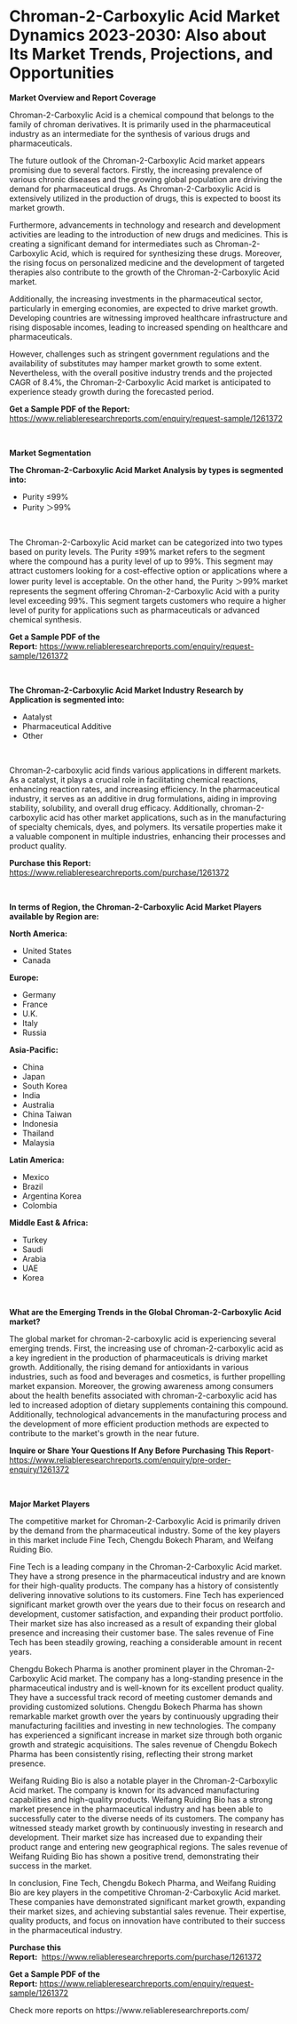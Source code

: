 <p><h1>Chroman-2-Carboxylic Acid Market Dynamics 2023-2030: Also about Its Market Trends, Projections, and Opportunities</h1></p><p><strong>Market Overview and Report Coverage</strong></p>
<p><p>Chroman-2-Carboxylic Acid is a chemical compound that belongs to the family of chroman derivatives. It is primarily used in the pharmaceutical industry as an intermediate for the synthesis of various drugs and pharmaceuticals.</p><p>The future outlook of the Chroman-2-Carboxylic Acid market appears promising due to several factors. Firstly, the increasing prevalence of various chronic diseases and the growing global population are driving the demand for pharmaceutical drugs. As Chroman-2-Carboxylic Acid is extensively utilized in the production of drugs, this is expected to boost its market growth.</p><p>Furthermore, advancements in technology and research and development activities are leading to the introduction of new drugs and medicines. This is creating a significant demand for intermediates such as Chroman-2-Carboxylic Acid, which is required for synthesizing these drugs. Moreover, the rising focus on personalized medicine and the development of targeted therapies also contribute to the growth of the Chroman-2-Carboxylic Acid market.</p><p>Additionally, the increasing investments in the pharmaceutical sector, particularly in emerging economies, are expected to drive market growth. Developing countries are witnessing improved healthcare infrastructure and rising disposable incomes, leading to increased spending on healthcare and pharmaceuticals.</p><p>However, challenges such as stringent government regulations and the availability of substitutes may hamper market growth to some extent. Nevertheless, with the overall positive industry trends and the projected CAGR of 8.4%, the Chroman-2-Carboxylic Acid market is anticipated to experience steady growth during the forecasted period.</p></p>
<p><strong>Get a Sample PDF of the Report:</strong> <a href="https://www.reliableresearchreports.com/enquiry/request-sample/1261372">https://www.reliableresearchreports.com/enquiry/request-sample/1261372</a></p>
<p>&nbsp;</p>
<p><strong>Market Segmentation</strong></p>
<p><strong>The Chroman-2-Carboxylic Acid Market Analysis by types is segmented into:</strong></p>
<p><ul><li>Purity ≤99%</li><li>Purity ＞99%</li></ul></p>
<p>&nbsp;</p>
<p><p>The Chroman-2-Carboxylic Acid market can be categorized into two types based on purity levels. The Purity ≤99% market refers to the segment where the compound has a purity level of up to 99%. This segment may attract customers looking for a cost-effective option or applications where a lower purity level is acceptable. On the other hand, the Purity ＞99% market represents the segment offering Chroman-2-Carboxylic Acid with a purity level exceeding 99%. This segment targets customers who require a higher level of purity for applications such as pharmaceuticals or advanced chemical synthesis.</p></p>
<p><strong>Get a Sample PDF of the Report:</strong>&nbsp;<a href="https://www.reliableresearchreports.com/enquiry/request-sample/1261372">https://www.reliableresearchreports.com/enquiry/request-sample/1261372</a></p>
<p>&nbsp;</p>
<p><strong>The Chroman-2-Carboxylic Acid Market Industry Research by Application is segmented into:</strong></p>
<p><ul><li>Aatalyst</li><li>Pharmaceutical Additive</li><li>Other</li></ul></p>
<p>&nbsp;</p>
<p><p>Chroman-2-carboxylic acid finds various applications in different markets. As a catalyst, it plays a crucial role in facilitating chemical reactions, enhancing reaction rates, and increasing efficiency. In the pharmaceutical industry, it serves as an additive in drug formulations, aiding in improving stability, solubility, and overall drug efficacy. Additionally, chroman-2-carboxylic acid has other market applications, such as in the manufacturing of specialty chemicals, dyes, and polymers. Its versatile properties make it a valuable component in multiple industries, enhancing their processes and product quality.</p></p>
<p><strong>Purchase this Report:</strong>&nbsp; <a href="https://www.reliableresearchreports.com/purchase/1261372">https://www.reliableresearchreports.com/purchase/1261372</a></p>
<p>&nbsp;</p>
<p><strong>In terms of Region, the Chroman-2-Carboxylic Acid Market Players available by Region are:</strong></p>
<p>
    <p> <strong> North America: </strong>
        <ul>
            <li>United States</li>
            <li>Canada</li>
        </ul>
        </p> 
    <p> <strong> Europe: </strong>
        <ul>
            <li>Germany</li>
            <li>France</li>
            <li>U.K.</li>
            <li>Italy</li>
            <li>Russia</li>
        </ul>
        </p> 
    <p> <strong> Asia-Pacific: </strong>
        <ul>
            <li>China</li>
            <li>Japan</li>
            <li>South Korea</li>
            <li>India</li>
            <li>Australia</li>
            <li>China Taiwan</li>
            <li>Indonesia</li>
            <li>Thailand</li>
            <li>Malaysia</li>
        </ul>
        </p> 
    <p> <strong> Latin America: </strong>
        <ul>
            <li>Mexico</li>
            <li>Brazil</li>
            <li>Argentina Korea</li>
            <li>Colombia</li>
        </ul>
        </p> 
    <p> <strong> Middle East & Africa: </strong>
        <ul>
            <li>Turkey</li>
            <li>Saudi</li>
            <li>Arabia</li>
            <li>UAE</li>
            <li>Korea</li>
        </ul>
    </p>
    </p>
<p>&nbsp;</p>
<p><strong>What are the Emerging Trends in the Global Chroman-2-Carboxylic Acid market?</strong></p>
<p><p>The global market for chroman-2-carboxylic acid is experiencing several emerging trends. First, the increasing use of chroman-2-carboxylic acid as a key ingredient in the production of pharmaceuticals is driving market growth. Additionally, the rising demand for antioxidants in various industries, such as food and beverages and cosmetics, is further propelling market expansion. Moreover, the growing awareness among consumers about the health benefits associated with chroman-2-carboxylic acid has led to increased adoption of dietary supplements containing this compound. Additionally, technological advancements in the manufacturing process and the development of more efficient production methods are expected to contribute to the market's growth in the near future.</p></p>
<p><strong>Inquire or Share Your Questions If Any Before Purchasing This Report</strong>- <a href="https://www.reliableresearchreports.com/enquiry/pre-order-enquiry/1261372">https://www.reliableresearchreports.com/enquiry/pre-order-enquiry/1261372</a></p>
<p>&nbsp;</p>
<p><strong>Major Market Players</strong></p>
<p><p>The competitive market for Chroman-2-Carboxylic Acid is primarily driven by the demand from the pharmaceutical industry. Some of the key players in this market include Fine Tech, Chengdu Bokech Pharam, and Weifang Ruiding Bio.</p><p>Fine Tech is a leading company in the Chroman-2-Carboxylic Acid market. They have a strong presence in the pharmaceutical industry and are known for their high-quality products. The company has a history of consistently delivering innovative solutions to its customers. Fine Tech has experienced significant market growth over the years due to their focus on research and development, customer satisfaction, and expanding their product portfolio. Their market size has also increased as a result of expanding their global presence and increasing their customer base. The sales revenue of Fine Tech has been steadily growing, reaching a considerable amount in recent years.</p><p>Chengdu Bokech Pharma is another prominent player in the Chroman-2-Carboxylic Acid market. The company has a long-standing presence in the pharmaceutical industry and is well-known for its excellent product quality. They have a successful track record of meeting customer demands and providing customized solutions. Chengdu Bokech Pharma has shown remarkable market growth over the years by continuously upgrading their manufacturing facilities and investing in new technologies. The company has experienced a significant increase in market size through both organic growth and strategic acquisitions. The sales revenue of Chengdu Bokech Pharma has been consistently rising, reflecting their strong market presence.</p><p>Weifang Ruiding Bio is also a notable player in the Chroman-2-Carboxylic Acid market. The company is known for its advanced manufacturing capabilities and high-quality products. Weifang Ruiding Bio has a strong market presence in the pharmaceutical industry and has been able to successfully cater to the diverse needs of its customers. The company has witnessed steady market growth by continuously investing in research and development. Their market size has increased due to expanding their product range and entering new geographical regions. The sales revenue of Weifang Ruiding Bio has shown a positive trend, demonstrating their success in the market.</p><p>In conclusion, Fine Tech, Chengdu Bokech Pharma, and Weifang Ruiding Bio are key players in the competitive Chroman-2-Carboxylic Acid market. These companies have demonstrated significant market growth, expanding their market sizes, and achieving substantial sales revenue. Their expertise, quality products, and focus on innovation have contributed to their success in the pharmaceutical industry.</p></p>
<p><strong>Purchase this Report:</strong>&nbsp;&nbsp;<a href="https://www.reliableresearchreports.com/purchase/1261372">https://www.reliableresearchreports.com/purchase/1261372</a></p>
<p></p>
<p><strong>Get a Sample PDF of the Report:</strong>&nbsp;<a href="https://www.reliableresearchreports.com/enquiry/request-sample/1261372">https://www.reliableresearchreports.com/enquiry/request-sample/1261372</a></p>
<p>Check more reports on https://www.reliableresearchreports.com/</p>